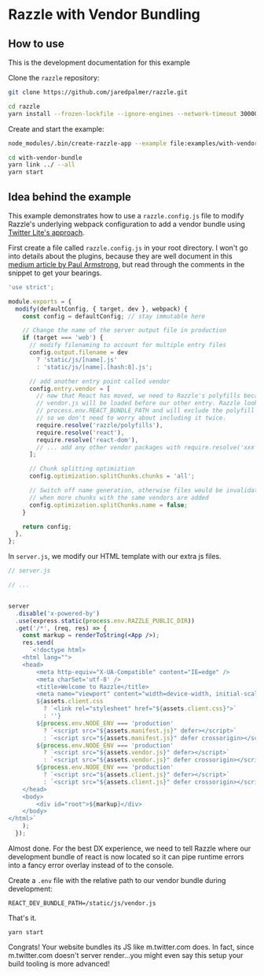 # Razzle with Vendor Bundling

## How to use

<!-- START install generated instructions please keep comment here to allow auto update -->
<!-- DON'T EDIT THIS SECTION, INSTEAD RE-RUN update-examples TO UPDATE -->
This is the development documentation for this example

Clone the `razzle` repository:

```bash
git clone https://github.com/jaredpalmer/razzle.git

cd razzle
yarn install --frozen-lockfile --ignore-engines --network-timeout 30000
```

Create and start the example:

```bash
node_modules/.bin/create-razzle-app --example file:examples/with-vendor-bundle with-vendor-bundle --no-install

cd with-vendor-bundle
yarn link ../ --all
yarn start
```
<!-- END install generated instructions please keep comment here to allow auto update -->

## Idea behind the example
This example demonstrates how to use a `razzle.config.js` file to modify Razzle's
underlying webpack configuration to add a vendor bundle using [Twitter Lite's approach](https://medium.com/@paularmstrong/twitter-lite-and-high-performance-react-progressive-web-apps-at-scale-d28a00e780a3).


First create a file called `razzle.config.js` in your root directory. I won't go into details about the plugins, because they are well document in this [medium article by Paul Armstrong](https://medium.com/@paularmstrong/twitter-lite-and-high-performance-react-progressive-web-apps-at-scale-d28a00e780a3), but read through the comments in the snippet to get your bearings.


```js
'use strict';

module.exports = {
  modify(defaultConfig, { target, dev }, webpack) {
    const config = defaultConfig; // stay immutable here

    // Change the name of the server output file in production
    if (target === 'web') {
      // modify filenaming to account for multiple entry files
      config.output.filename = dev
        ? 'static/js/[name].js'
        : 'static/js/[name].[hash:8].js';

      // add another entry point called vendor
      config.entry.vendor = [
        // now that React has moved, we need to Razzle's polyfills because
        // vendor.js will be loaded before our other entry. Razzle looks for
        // process.env.REACT_BUNDLE_PATH and will exclude the polyfill from our normal entry,
        // so we don't need to worry about including it twice.
        require.resolve('razzle/polyfills'),
        require.resolve('react'),
        require.resolve('react-dom'),
        // ... add any other vendor packages with require.resolve('xxx')
      ];

      // Chunk splitting optimiztion
      config.optimization.splitChunks.chunks = 'all';

      // Switch off name generation, otherwise files would be invalidated
      // when more chunks with the same vendors are added
      config.optimization.splitChunks.name = false;
    }

    return config;
  },
};
```

In `server.js`, we modify our HTML template with our extra js files.

```jsx
// server.js

// ...


server
  .disable('x-powered-by')
  .use(express.static(process.env.RAZZLE_PUBLIC_DIR))
  .get('/*', (req, res) => {
    const markup = renderToString(<App />);
    res.send(
      `<!doctype html>
    <html lang="">
    <head>
        <meta http-equiv="X-UA-Compatible" content="IE=edge" />
        <meta charSet='utf-8' />
        <title>Welcome to Razzle</title>
        <meta name="viewport" content="width=device-width, initial-scale=1">
        ${assets.client.css
          ? `<link rel="stylesheet" href="${assets.client.css}">`
          : ''}
        ${process.env.NODE_ENV === 'production'
          ? `<script src="${assets.manifest.js}" defer></script>`
          : `<script src="${assets.manifest.js}" defer crossorigin></script>`}
        ${process.env.NODE_ENV === 'production'
          ? `<script src="${assets.vendor.js}" defer></script>`
          : `<script src="${assets.vendor.js}" defer crossorigin></script>`}
        ${process.env.NODE_ENV === 'production'
          ? `<script src="${assets.client.js}" defer></script>`
          : `<script src="${assets.client.js}" defer crossorigin></script>`}
    </head>
    <body>
        <div id="root">${markup}</div>
    </body>
</html>`
    );
  });
```

Almost done. For the best DX experience, we need to tell Razzle where our development bundle of react is
now located so it can pipe runtime errors into a fancy error overlay instead of to the console.

Create a `.env` file with the relative path to our vendor bundle during development:

```
REACT_DEV_BUNDLE_PATH=/static/js/vendor.js
```

That's it.

```
yarn start
```

Congrats! Your website bundles its JS like m.twitter.com does. In fact, since m.twitter.com doesn't server render...you might even say this setup your build tooling is more advanced!
